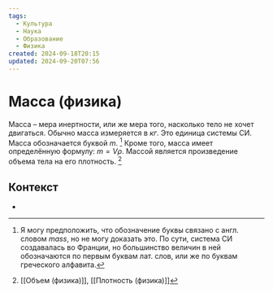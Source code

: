 ```yaml
---
tags:
  - Культура
  - Наука
  - Образование
  - Физика
created: 2024-09-18T20:15
updated: 2024-09-20T07:56
---
```

# Масса (физика)

Масса – мера инертности, или же мера того, насколько тело не хочет двигаться.
Обычно масса измеряется в *кг*. Это единица системы СИ.
Масса обозначается буквой $m$. [^1]
Кроме того, масса имеет определённую формулу:
$m = V\rho$.
Массой является произведение объема тела на его плотность.   [^2]

## Контекст
- 

[^1]: Я могу предположить, что обозначение буквы связано с англ. словом *mass*, но не могу доказать это. По сути, система СИ создавалась во Франции, но большинство величин в ней обозначаются по первым буквам лат. слов, или же по буквам греческого алфавита.
[^2]: [[Объем (физика)]],
[[Плотность (физика)]]